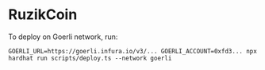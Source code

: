 # RuzikCoin

To deploy on Goerli network, run:

```shell
GOERLI_URL=https://goerli.infura.io/v3/... GOERLI_ACCOUNT=0xfd3... npx hardhat run scripts/deploy.ts --network goerli
```

